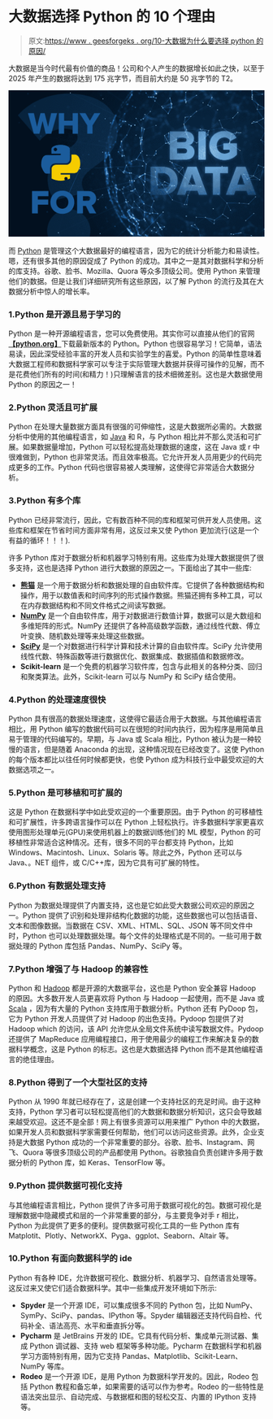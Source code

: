 # 大数据选择 Python 的 10 个理由

> 原文:[https://www . geesforgeks . org/10-大数据为什么要选择 python 的原因/](https://www.geeksforgeeks.org/10-reasons-why-you-should-choose-python-for-big-data/)

大数据是当今时代最有价值的商品！公司和个人产生的数据增长如此之快，以至于 2025 年产生的数据将达到 175 兆字节，而目前大约是 50 兆字节的 T2。

![10-Reasons-Why-You-Should-Choose-Python-For-Big-Data](img/3476286ecc117c7e51c5cb1a0dfd902c.png)

而 [Python](https://www.geeksforgeeks.org/python-programming-language/) 是管理这个大数据最好的编程语言，因为它的统计分析能力和易读性。嗯，还有很多其他的原因促成了 Python 的成功。其中之一是其对数据科学和分析的库支持。谷歌、脸书、Mozilla、Quora 等众多顶级公司。使用 Python 来管理他们的数据。但是让我们详细研究所有这些原因，以了解 Python 的流行及其在大数据分析中惊人的增长率。

### 1.Python 是开源且易于学习的

Python 是一种开源编程语言，您可以免费使用。其实你可以直接从他们的官网[**【python.org】**](https://www.python.org/)下载最新版本的 Python。Python 也很容易学习！它简单，语法易读，因此深受经验丰富的开发人员和实验学生的喜爱。Python 的简单性意味着大数据工程师和数据科学家可以专注于实际管理大数据并获得可操作的见解，而不是花费他们所有的时间(和精力！)只理解语言的技术细微差别。这也是大数据使用 Python 的原因之一！

### 2.Python 灵活且可扩展

Python 在处理大量数据方面具有很强的可伸缩性，这是大数据所必需的。大数据分析中使用的其他编程语言，如 [Java](https://www.geeksforgeeks.org/java/) 和 R，与 Python 相比并不那么灵活和可扩展。如果数据量增加，Python 可以轻松提高处理数据的速度，这在 Java 或 r 中很难做到，Python 也非常灵活。而且效率极高。它允许开发人员用更少的代码完成更多的工作。Python 代码也很容易被人类理解，这使得它非常适合大数据分析。

### 3.Python 有多个库

Python 已经非常流行，因此，它有数百种不同的库和框架可供开发人员使用。这些库和框架在节省时间方面非常有用，这反过来又使 Python 更加流行(这是一个有益的循环！！！).

许多 Python 库对于数据分析和机器学习特别有用。这些库为处理大数据提供了很多支持，这也是选择 Python 进行大数据的原因之一。下面给出了其中一些库:

*   **[熊猫](https://www.geeksforgeeks.org/introduction-to-pandas-in-python/)** 是一个用于数据分析和数据处理的自由软件库。它提供了各种数据结构和操作，用于以数值表和时间序列的形式操作数据。熊猫还拥有多种工具，可以在内存数据结构和不同文件格式之间读写数据。
*   **[NumPy](https://www.geeksforgeeks.org/numpy-in-python-set-1-introduction/)** 是一个自由软件库，用于对数据进行数值计算，数据可以是大数组和多维矩阵的形式。NumPy 还提供了各种高级数学函数，通过线性代数、傅立叶变换、随机数处理等来处理这些数据。
*   **[SciPy](https://www.geeksforgeeks.org/data-analysis-with-scipy/)** 是一个对数据进行科学计算和技术计算的自由软件库。SciPy 允许使用线性代数、特殊函数等进行数据优化、数据集成、数据插值和数据修改。
*   **Scikit-learn** 是一个免费的机器学习软件库，包含与此相关的各种分类、回归和聚类算法。此外，Scikit-learn 可以与 NumPy 和 SciPy 结合使用。

### 4.Python 的处理速度很快

Python 具有很高的数据处理速度，这使得它最适合用于大数据。与其他编程语言相比，用 Python 编写的数据代码可以在很短的时间内执行，因为程序是用简单且易于管理的代码编写的。早期，与 Java 或 Scala 相比，Python 被认为是一种较慢的语言，但是随着 Anaconda 的出现，这种情况现在已经改变了。这使 Python 的每个版本都比以往任何时候都更快，也使 Python 成为科技行业中最受欢迎的大数据选项之一。

### 5.Python 是可移植和可扩展的

这是 Python 在数据科学中如此受欢迎的一个重要原因。由于 Python 的可移植性和可扩展性，许多跨语言操作可以在 Python 上轻松执行。许多数据科学家更喜欢使用图形处理单元(GPU)来使用机器上的数据训练他们的 ML 模型，Python 的可移植性非常适合这种情况。还有，很多不同的平台都支持 Python，比如 Windows、Macintosh、Linux、Solaris 等。除此之外，Python 还可以与 Java、。NET 组件，或 C/C++库，因为它具有可扩展的特性。

### 6.Python 有数据处理支持

Python 为数据处理提供了内置支持，这也是它如此受大数据公司欢迎的原因之一。Python 提供了识别和处理非结构化数据的功能，这些数据也可以包括语音、文本和图像数据。当数据在 CSV、XML、HTML、SQL、JSON 等不同文件中时，Python 也可以处理数据处理。每个文件的处理格式是不同的。一些可用于数据处理的 Python 库包括 Pandas、NumPy、SciPy 等。

### 7.Python 增强了与 Hadoop 的兼容性

Python 和 [Hadoop](https://www.geeksforgeeks.org/hadoop-an-introduction/) 都是开源的大数据平台，这也是 Python 安全兼容 Hadoop 的原因。大多数开发人员更喜欢将 Python 与 Hadoop 一起使用，而不是 Java 或 [Scala](https://www.geeksforgeeks.org/scala-programming-language/) ，因为有大量的 Python 支持库用于数据分析。Python 还有 PyDoop 包，它为 Python 开发人员提供了对 Hadoop 的出色支持。Pydoop 包提供了对 Hadoop which 的访问，该 API 允许您从全局文件系统中读写数据文件。Pydoop 还提供了 MapReduce 应用编程接口，用于使用最少的编程工作来解决复杂的数据科学概念，这是 Python 的标志。这也是大数据选择 Python 而不是其他编程语言的绝佳理由。

### 8.Python 得到了一个大型社区的支持

Python 从 1990 年就已经存在了，这是创建一个支持社区的充足时间。由于这种支持，Python 学习者可以轻松提高他们的大数据和数据分析知识，这只会导致越来越受欢迎。这还不是全部！网上有很多资源可以用来推广 Python 中的大数据，如果开发人员和数据科学家需要任何帮助，他们可以访问这些资源。此外，企业支持是大数据 Python 成功的一个非常重要的部分。谷歌、脸书、Instagram、网飞、Quora 等很多顶级公司的产品都使用 Python。谷歌独自负责创建许多用于数据分析的 Python 库，如 Keras、TensorFlow 等。

### 9.Python 提供数据可视化支持

与其他编程语言相比，Python 提供了许多可用于数据可视化的包。数据可视化是理解数据中隐藏模式和层的一个非常重要的部分，与主要竞争对手 r 相比，Python 为此提供了更多的便利。提供数据可视化工具的一些 Python 库有 Matplotit、Plotly、NetworkX、Pyga、ggplot、Seaborn、Altair 等。

### 10.Python 有面向数据科学的 ide

Python 有各种 IDE，允许数据可视化、数据分析、机器学习、自然语言处理等。这反过来又使它们适合数据科学。其中一些集成开发环境如下所示:

*   **Spyder** 是一个开源 IDE，可以集成很多不同的 Python 包，比如 NumPy、SymPy、SciPy、pandas、IPython 等。Spyder 编辑器还支持代码自检、代码补全、语法高亮、水平和垂直拆分等。
*   **Pycharm** 是 JetBrains 开发的 IDE。它具有代码分析、集成单元测试器、集成 Python 调试器、支持 web 框架等多种功能。Pycharm 在数据科学和机器学习方面特别有用，因为它支持 Pandas、Matplotlib、Scikit-Learn、NumPy 等库。
*   **Rodeo** 是一个开源 IDE，是用 Python 为数据科学开发的。因此，Rodeo 包括 Python 教程和备忘单，如果需要的话可以作为参考。Rodeo 的一些特性是语法突出显示、自动完成、与数据框和图的轻松交互、内置的 IPython 支持等。
